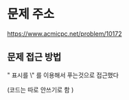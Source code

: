 # 문제 주소 
https://www.acmicpc.net/problem/10172

## 문제 접근 방법 
" 표시를 \\" 를 이용해서 푸는것으로 접근했다 

(코드는 따로 안쓰기로 함 )